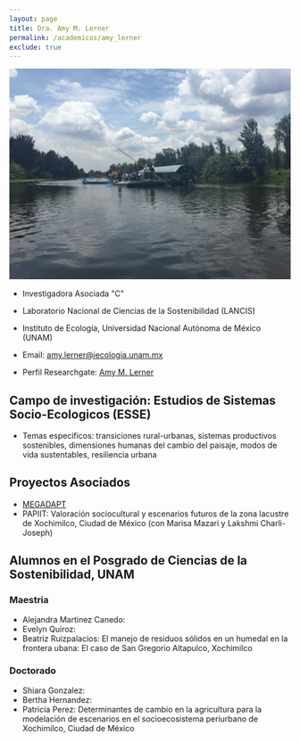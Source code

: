 ```yaml
---
layout: page
title: Dra. Amy M. Lerner
permalink: /academicos/amy_lerner
exclude: true
---
```


![image of xochi](/assets/xochi1.jpg)


- Investigadora Asociada "C"

- Laboratorio Nacional de Ciencias de la Sostenibilidad (LANCIS)

- Instituto de Ecología, Universidad Nacional Autónoma de México (UNAM) 

- Email: amy.lerner@iecologia.unam.mx

- Perfil Researchgate: [Amy M. Lerner](https://www.researchgate.net/profile/Amy_Lerner3)


## Campo de investigación: Estudios de Sistemas Socio-Ecologicos (ESSE)

- Temas especificos: transiciones rural-urbanas, sistemas productivos sostenibles, dimensiones humanas del cambio del paisaje, modos de vida sustentables, resiliencia urbana

## Proyectos Asociados

- [MEGADAPT](http://lancis.ecologia.unam.mx/megadapt/)
- PAPIIT: Valoración sociocultural y escenarios futuros de la zona lacustre de Xochimilco, Ciudad de México (con Marisa Mazari y Lakshmi Charli-Joseph)

## Alumnos en el Posgrado de Ciencias de la Sostenibilidad, UNAM

### Maestria

- Alejandra Martinez Canedo: 
- Evelyn Quiroz:
- Beatriz Ruizpalacios: El manejo de residuos sólidos en un humedal en la frontera ubana: El caso de San Gregorio Altapulco, Xochimilco

### Doctorado

- Shiara Gonzalez: 
- Bertha Hernandez: 
- Patricia Perez: Determinantes de cambio en la agricultura para la modelación de escenarios en el socioecosistema periurbano de Xochimilco, Ciudad de México


